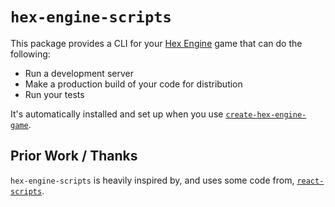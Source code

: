 # `hex-engine-scripts`

This package provides a CLI for your [Hex Engine](https://github.com/suchipi/hex-engine) game that can do the following:

- Run a development server
- Make a production build of your code for distribution
- Run your tests

It's automatically installed and set up when you use [`create-hex-engine-game`](https://github.com/suchipi/hex-engine/tree/master/packages/create).

## Prior Work / Thanks

`hex-engine-scripts` is heavily inspired by, and uses some code from, [`react-scripts`](http://npm.im/react-scripts).
